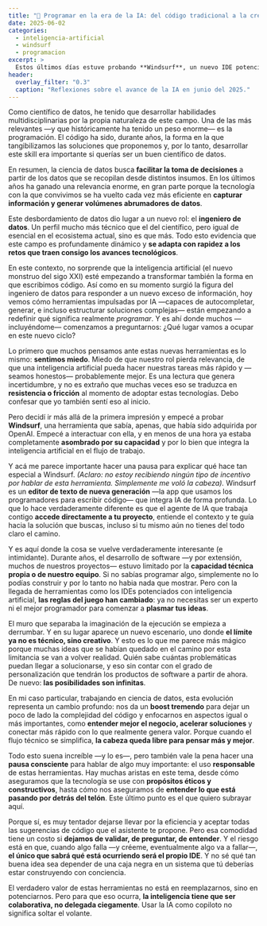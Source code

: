 ```yaml
---
title: "🚀 Programar en la era de la IA: del código tradicional a la creatividad ilimitada"
date: 2025-06-02
categories:
  - inteligencia-artificial
  - windsurf
  - programacion
excerpt: >
  Estos últimos días estuve probando **Windsurf**, un nuevo IDE potenciado con inteligencia artificial, en varios proyectos —laborales y personales. La conclusión es clara: estamos frente a un **cambio de paradigma en el desarrollo de software** 🧠💻.
header:
  overlay_filter: "0.3"
  caption: "Reflexiones sobre el avance de la IA en junio del 2025."
---
```


Como científico de datos, he tenido que desarrollar habilidades multidisciplinarias por la propia naturaleza de este campo. Una de las más relevantes —y que históricamente ha tenido un peso enorme— es la programación. El código ha sido, durante años, la forma en la que tangibilizamos las soluciones que proponemos y, por lo tanto, desarrollar este skill era importante si querías ser un buen científico de datos.

En resumen, la ciencia de datos busca **facilitar la toma de decisiones** a partir de los datos que se recopilan desde distintos insumos. En los últimos años ha ganado una relevancia enorme, en gran parte porque la tecnología con la que convivimos se ha vuelto cada vez más eficiente en **capturar información y generar volúmenes abrumadores de datos**.  

Este desbordamiento de datos dio lugar a un nuevo rol: el **ingeniero de datos**. Un perfil mucho más técnico que el del científico, pero igual de esencial en el ecosistema actual, sino es que más.  Todo esto evidencia que este campo es profundamente dinámico y **se adapta con rapidez a los retos que traen consigo los avances tecnológicos**.

En este contexto, no sorprende que la inteligencia artificial (el nuevo monstruo del sigo XXI) esté empezando a transformar también la forma en que escribimos código. Así como en su momento surgió la figura del ingeniero de datos para responder a un nuevo exceso de información, hoy vemos cómo herramientas impulsadas por IA —capaces de autocompletar, generar, e incluso estructurar soluciones complejas— están empezando a redefinir qué significa realmente _programar_.  Y es ahí donde muchos —incluyéndome— comenzamos a preguntarnos: ¿Qué lugar vamos a ocupar en este nuevo ciclo?

Lo primero que muchos pensamos ante estas nuevas herramientas es lo mismo: **sentimos miedo**. Miedo de que nuestro rol pierda relevancia, de que una inteligencia artificial pueda hacer nuestras tareas más rápido y —seamos honestos— probablemente mejor.  Es una lectura que genera incertidumbre, y no es extraño que muchas veces eso se traduzca en **resistencia o fricción** al momento de adoptar estas tecnologías. Debo confesar que yo también sentí eso al inicio.

Pero decidí ir más allá de la primera impresión y empecé a probar **Windsurf**, una herramienta que sabía, apenas, que había sido adquirida por OpenAI. Empecé a interactuar con ella, y en menos de una hora ya estaba completamente **asombrado por su capacidad** y por lo bien que integra la inteligencia artificial en el flujo de trabajo.

Y acá me parece importante hacer una pausa para explicar qué hace tan especial a Windsurf. _(Aclaro: no estoy recibiendo ningún tipo de incentivo por hablar de esta herramienta. Simplemente me voló la cabeza)._  Windsurf es un **editor de texto de nueva generación** —la app que usamos los programadores para escribir código— que integra IA de forma profunda. Lo que lo hace verdaderamente diferente es que el agente de IA que trabaja contigo **accede directamente a tu proyecto**, entiende el contexto y te guía hacia la solución que buscas, incluso si tu mismo aún no tienes del todo claro el camino.

Y es aquí donde la cosa se vuelve verdaderamente interesante (e intimidante). Durante años, el desarrollo de software —y por extensión, muchos de nuestros proyectos— estuvo limitado por la **capacidad técnica propia o de nuestro equipo**. Si no sabías programar algo, simplemente no lo podías construir y por lo tanto no habia nada que mostrar. Pero con la llegada de herramientas como los IDEs potenciados con inteligencia artificial, **las reglas del juego han cambiado**: ya no necesitas ser un experto ni el mejor programador para comenzar a **plasmar tus ideas**.

El muro que separaba la imaginación de la ejecución se empieza a derrumbar. Y en su lugar aparece un nuevo escenario, uno donde **el límite ya no es técnico, sino creativo**. Y esto es lo que me parece más mágico porque muchas ideas que se habían quedado en el camino por esta limitancia se van a volver realidad. Quién sabe cuántas problemáticas puedan llegar a solucionarse, y eso sin contar con el grado de personalización que tendrán los productos de software a partir de ahora. De nuevo: **las posibilidades son infinitas**.

En mi caso particular, trabajando en ciencia de datos, esta evolución representa un cambio profundo: nos da un **boost tremendo** para dejar un poco de lado la complejidad del código y enfocarnos en aspectos igual o más importantes, como **entender mejor el negocio, acelerar soluciones** y conectar más rápido con lo que realmente genera valor. Porque cuando el flujo técnico se simplifica, **la cabeza queda libre para pensar más y mejor**.

Todo esto suena increíble —y lo es—, pero también vale la pena hacer una **pausa consciente** para hablar de algo muy importante: el uso **responsable** de estas herramientas. Hay muchas aristas en este tema, desde cómo aseguramos que la tecnología se use con **propósitos éticos y constructivos**, hasta cómo nos aseguramos de **entender lo que está pasando por detrás del telón**. Este último punto es el que quiero subrayar aquí.

Porque sí, es muy tentador dejarse llevar por la eficiencia y aceptar todas las sugerencias de código que el asistente te propone. Pero esa comodidad tiene un costo si **dejamos de validar, de preguntar, de entender**. Y el riesgo está en que, cuando algo falla —y créeme, eventualmente algo va a fallar—, **el único que sabrá qué está ocurriendo será el propio IDE**. Y no sé qué tan buena idea sea depender de una caja negra en un sistema que tú deberías estar construyendo con conciencia.

El verdadero valor de estas herramientas no está en reemplazarnos, sino en potenciarnos. Pero para que eso ocurra, **la inteligencia tiene que ser colaborativa, no delegada ciegamente**. Usar la IA como copiloto no significa soltar el volante.